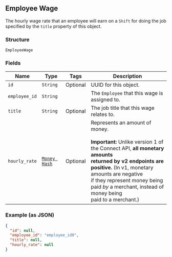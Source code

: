 ## Employee Wage

The hourly wage rate that an employee will earn on a `Shift` for doing the job
specified by the `title` property of this object.

### Structure

`EmployeeWage`

### Fields

| Name | Type | Tags | Description |
|  --- | --- | --- | --- |
| `id` | `String` | Optional | UUID for this object. |
| `employee_id` | `String` |  | The `Employee` that this wage is assigned to. |
| `title` | `String` | Optional | The job title that this wage relates to. |
| `hourly_rate` | [`Money Hash`](/doc/models/money.md) | Optional | Represents an amount of money.<br><br>__Important:__ Unlike version 1 of the Connect API, __all monetary amounts<br>returned by v2 endpoints are positive.__ (In v1, monetary amounts are negative<br>if they represent money being paid _by_ a merchant, instead of money being<br>paid _to_ a merchant.) |

### Example (as JSON)

```json
{
  "id": null,
  "employee_id": "employee_id0",
  "title": null,
  "hourly_rate": null
}
```

